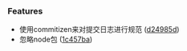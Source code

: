 <a name="1.0.0"></a>

### Features

* 使用commitizen来对提交日志进行规范 ([d24985d](https://github.com/SidoTenso/bookStore/commit/d24985d))
* 忽略node包 ([1c457ba](https://github.com/SidoTenso/bookStore/commit/1c457ba))


